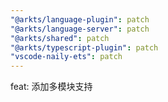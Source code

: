 ```yaml
---
"@arkts/language-plugin": patch
"@arkts/language-server": patch
"@arkts/shared": patch
"@arkts/typescript-plugin": patch
"vscode-naily-ets": patch
---
```


feat: 添加多模块支持
